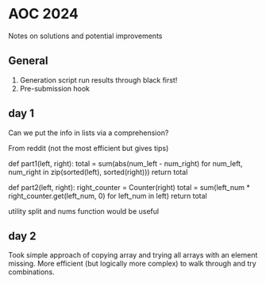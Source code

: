# AOC 2024

Notes on solutions and potential improvements

## General

1. Generation script run results through black first!
2. Pre-submission hook

## day 1

Can we put the info in lists via a comprehension?

From reddit (not the most efficient but gives tips)

def part1(left, right):
    total = sum(abs(num_left - num_right) for num_left, num_right in zip(sorted(left), sorted(right)))
    return total


def part2(left, right):
    right_counter = Counter(right)
    total = sum(left_num * right_counter.get(left_num, 0) for left_num in left)
    return total

utility split and nums function would be useful    

## day 2

Took simple approach of copying array and trying all arrays with an element missing. More efficient (but logically more complex) to walk through and try combinations.